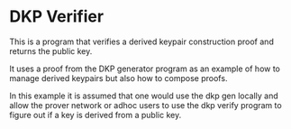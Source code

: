 # DKP Verifier
This is a program that verifies a derived keypair construction proof and returns the public key.

It uses a proof from the DKP generator program as an example of how to manage derived keypairs but also how to compose proofs.

In this example it is assumed that one would use the dkp gen locally and allow the prover network or adhoc users to use the dkp verify program to figure out if a key is derived from a public key.